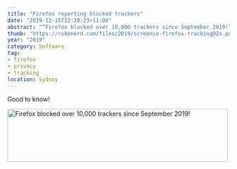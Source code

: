 ```yaml
---
title: "Firefox reporting blocked trackers"
date: "2019-12-15T22:20:23+11:00"
abstract: "“Firefox blocked over 10,000 trackers since September 2019!”"
thumb: "https://rubenerd.com/files/2019/screenie-firefox-tracking@2x.png"
year: "2019"
category: Software
tag:
- firefox
- privacy
- tracking
location: Sydney
---
```

Good to know!

<p><img src="https://rubenerd.com/files/2019/screenie-firefox-tracking@2x.png" alt="Firefox blocked over 10,000 trackers since September 2019!" style="width:500px; height:120px;" /></p>

